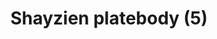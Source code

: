 ---
layout: item
title: Shayzien platebody (5)
item-id: 13381
datatable: true
id: 13381
name: "Shayzien platebody (5)"
members: true
lowalch: 32
highalch: 48
examine: "Dress like a tier 5 Shayzien soldier."
monsters:
  - id: 6913
    name: "Soldier (tier 5)"
    members: true
    combat_level: 99
    wiki_url: "https://oldschool.runescape.wiki/w/Soldier_(tier_5)"
    drops:
      - quantity: "1"
        rarity: 1
    image: "https://oldschool.runescape.wiki/images/thumb/6/6d/Soldier_%28tier_5%29.png/120px-Soldier_%28tier_5%29.png?2c444"
---